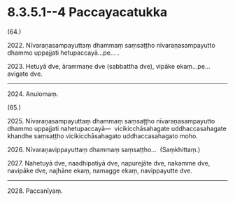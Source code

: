 

# 8.3.5.1--4 Paccayacatukka





(64.)

2022\. Nīvaraṇasampayuttaṃ dhammaṃ saṃsaṭṭho nīvaraṇasampayutto dhammo uppajjati hetupaccayā…pe… .

2023\. Hetuyā dve, ārammaṇe dve (sabbattha dve), vipāke ekaṃ…pe…  avigate dve.

---

2024\. Anulomaṃ.



(65.)

2025\. Nīvaraṇasampayuttaṃ dhammaṃ saṃsaṭṭho nīvaraṇasampayutto dhammo uppajjati nahetupaccayā—  vicikicchāsahagate uddhaccasahagate khandhe saṃsaṭṭho vicikicchāsahagato uddhaccasahagato moho.

2026\. Nīvaraṇavippayuttaṃ dhammaṃ saṃsaṭṭho…  (Saṃkhittaṃ.)

2027\. Nahetuyā dve, naadhipatiyā dve, napurejāte dve, nakamme dve, navipāke dve, najhāne ekaṃ, namagge ekaṃ, navippayutte dve.

---

2028\. Paccanīyaṃ.





